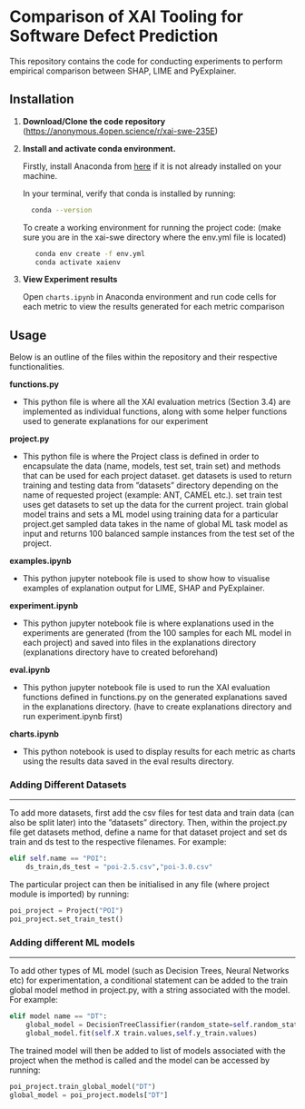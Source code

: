 # Comparison of XAI Tooling for Software Defect Prediction

This repository contains the code for conducting experiments to perform empirical comparison between SHAP, LIME and PyExplainer. 

## Installation
1. **Download/Clone the code repository**  (https://anonymous.4open.science/r/xai-swe-235E)
2. **Install and activate conda environment.**

   Firstly, install Anaconda from [here](https://docs.anaconda.com/anaconda/install/) if it is
not already installed on your machine.

   In your terminal, verify that conda is installed by running:

   ```bash
     conda --version
   ```
   To create a working environment for running the project code:
   (make sure you are in the xai-swe directory where the env.yml file is located)
   ```bash
      conda env create -f env.yml
      conda activate xaienv
   ```

3. **View Experiment results**

   Open `charts.ipynb` in Anaconda environment and run code cells for each metric to view
the results generated for each metric comparison


## Usage

Below is an outline of the files within the repository and their respective functionalities.

**functions.py**
- This python file is where all the XAI evaluation metrics (Section 3.4) are implemented as
individual functions, along with some helper functions used to generate explanations for our
experiment

**project.py**
- This python file is where the Project class is defined in order to encapsulate the data (name,
models, test set, train set) and methods that can be used for each project dataset. get datasets
is used to return training and testing data from ”datasets” directory depending on the name of
requested project (example: ANT, CAMEL etc.). set train test uses get datasets to set
up the data for the current project. train global model trains and sets a ML model using
training data for a particular project.get sampled data takes in the name of global ML task
model as input and returns 100 balanced sample instances from the test set of the project.

**examples.ipynb**
- This python jupyter notebook file is used to show how to visualise examples of explanation
output for LIME, SHAP and PyExplainer.

**experiment.ipynb**
- This python jupyter notebook file is where explanations used in the experiments are generated
(from the 100 samples for each ML model in each project) and saved into files in the explanations
directory (explanations directory have to created beforehand)

**eval.ipynb**
- This python jupyter notebook file is used to run the XAI evaluation functions defined in
functions.py on the generated explanations saved in the explanations directory. (have to create
explanations directory and run experiment.ipynb first)

**charts.ipynb**
- This python notebook is used to display results for each metric as charts using the results data
saved in the eval results directory.

### Adding Different Datasets
---
To add more datasets, first add the csv files for test data and train data (can also be
split later) into the ”datasets” directory. Then, within the project.py file get datasets
method, define a name for that dataset project and set ds train and ds test to the respective filenames. For example:
```python
elif self.name == "POI":
    ds_train,ds_test = "poi-2.5.csv","poi-3.0.csv"
```
The particular project can then be initialised in any file (where project module is imported)
by running:
```python
poi_project = Project("POI")
poi_project.set_train_test()
```

### Adding different ML models
---
To add other types of ML model (such as Decision Trees, Neural Networks etc) for experimentation, a conditional statement can be added to the train global model method in
project.py, with a string associated with the model. For example:
```python
elif model name == "DT":
    global_model = DecisionTreeClassifier(random_state=self.random_state)
    global_model.fit(self.X train.values,self.y_train.values)
```
The trained model will then be added to list of models associated with the project
when the method is called and the model can be accessed by running:
```python
poi_project.train_global_model("DT")
global_model = poi_project.models["DT"]
```
